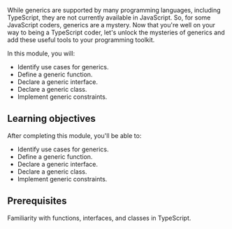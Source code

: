 While generics are supported by many programming languages, including TypeScript, they are not currently available in JavaScript. So, for some JavaScript coders, generics are a mystery. Now that you're well on your way to being a TypeScript coder, let's unlock the mysteries of generics and add these useful tools to your programming toolkit.

In this module, you will:

- Identify use cases for generics.
- Define a generic function.
- Declare a generic interface.
- Declare a generic class.
- Implement generic constraints.

## Learning objectives

After completing this module, you'll be able to:

- Identify use cases for generics.
- Define a generic function.
- Declare a generic interface.
- Declare a generic class.
- Implement generic constraints.

## Prerequisites

Familiarity with functions, interfaces, and classes in TypeScript.
